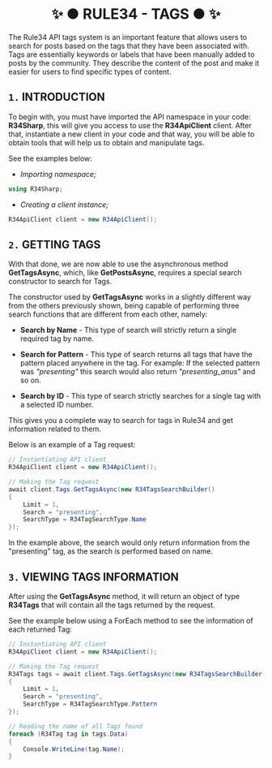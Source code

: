 ﻿<h1 align="center"> ✨ ● RULE34 - TAGS ● ✨ </h1>

The Rule34 API tags system is an important feature that allows users to search for posts based on the tags that they have been associated with. Tags are essentially keywords or labels that have been manually added to posts by the community. They describe the content of the post and make it easier for users to find specific types of content.

## `1.` INTRODUCTION
To begin with, you must have imported the API namespace in your code: **R34Sharp**, this will give you access to use the **R34ApiClient** client. After that, instantiate a new client in your code and that way, you will be able to obtain tools that will help us to obtain and manipulate tags.

See the examples below:

- _Importing namespace;_
```cs
using R34Sharp;
```

- _Creating a client instance;_
```cs
R34ApiClient client = new R34ApiClient();
```

## `2.` GETTING TAGS
With that done, we are now able to use the asynchronous method **GetTagsAsync**, which, like **GetPostsAsync**, requires a special search constructor to search for Tags.

The constructor used by **GetTagsAsync** works in a slightly different way from the others previously shown, being capable of performing three search functions that are different from each other, namely:

- **Search by Name** - This type of search will strictly return a single required tag by name.

- **Search for Pattern** - This type of search returns all tags that have the pattern placed anywhere in the tag. For example: If the selected pattern was _"presenting"_ this search would also return _"presenting_anus"_ and so on.

- **Search by ID** - This type of search strictly searches for a single tag with a selected ID number.

This gives you a complete way to search for tags in Rule34 and get information related to them.

Below is an example of a Tag request:
```cs
// Instantiating API client
R34ApiClient client = new R34ApiClient();

// Making the Tag request
await client.Tags.GetTagsAsync(new R34TagsSearchBuilder()
{
    Limit = 1,
    Search = "presenting",
    SearchType = R34TagSearchType.Name
});
```

In the example above, the search would only return information from the "presenting" tag, as the search is performed based on name.

## `3.` VIEWING TAGS INFORMATION
After using the **GetTagsAsync** method, it will return an object of type **R34Tags** that will contain all the tags returned by the request.

See the example below using a ForEach method to see the information of each returned Tag:

```cs
// Instantiating API client
R34ApiClient client = new R34ApiClient();

// Making the Tag request
R34Tags tags = await client.Tags.GetTagsAsync(new R34TagsSearchBuilder()
{
    Limit = 1,
    Search = "presenting",
    SearchType = R34TagSearchType.Pattern
});

// Reading the name of all Tags found
foreach (R34Tag tag in tags.Data)
{
    Console.WriteLine(tag.Name);
}
```